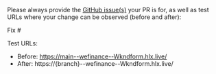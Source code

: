 Please always provide the [GitHub issue(s)](../issues) your PR is for, as well as test URLs where your change can be observed (before and after):

Fix #<gh-issue-id>

Test URLs:
- Before: https://main--wefinance--Wkndform.hlx.live/
- After: https://{branch}--wefinance--Wkndform.hlx.live/
